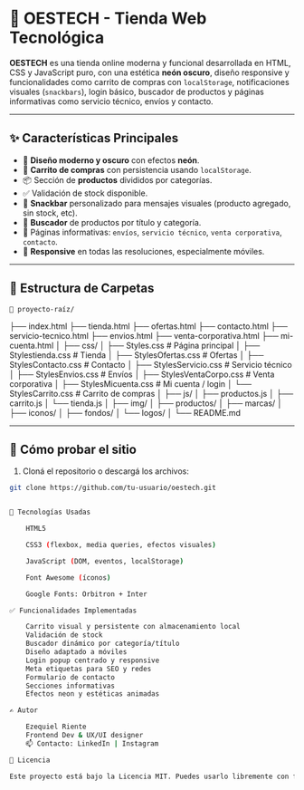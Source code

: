 # 🛒 OESTECH - Tienda Web Tecnológica

**OESTECH** es una tienda online moderna y funcional desarrollada en HTML, CSS y JavaScript puro, con una estética **neón oscuro**, diseño responsive y funcionalidades como carrito de compras con `localStorage`, notificaciones visuales (`snackbars`), login básico, buscador de productos y páginas informativas como servicio técnico, envíos y contacto.

---

## ✨ Características Principales

- 🎨 **Diseño moderno y oscuro** con efectos **neón**.
- 🛒 **Carrito de compras** con persistencia usando `localStorage`.
- 📦 Sección de **productos** divididos por categorías.
- ✅ Validación de stock disponible.
- 📢 **Snackbar** personalizado para mensajes visuales (producto agregado, sin stock, etc).
- 🔎 **Buscador** de productos por título y categoría.
- 📍 Páginas informativas: `envíos`, `servicio técnico`, `venta corporativa`, `contacto`.
- 📱 **Responsive** en todas las resoluciones, especialmente móviles.

---

## 📁 Estructura de Carpetas

    📁 proyecto-raíz/
├── index.html
├── tienda.html
├── ofertas.html
├── contacto.html
├── servicio-tecnico.html
├── envios.html
├── venta-corporativa.html
├── mi-cuenta.html
│
├── css/
│   ├── Styles.css              # Página principal
│   ├── Stylestienda.css        # Tienda
│   ├── StylesOfertas.css       # Ofertas
│   ├── StylesContacto.css      # Contacto
│   ├── StylesServicio.css      # Servicio técnico
│   ├── StylesEnvios.css        # Envíos
│   ├── StylesVentaCorpo.css    # Venta corporativa
│   ├── StylesMicuenta.css      # Mi cuenta / login
│   └── StylesCarrito.css       # Carrito de compras
│
├── js/
│   ├── productos.js
│   ├── carrito.js
│   └── tienda.js
│
├── img/
│   ├── productos/
│   ├── marcas/
│   ├── iconos/
│   ├── fondos/
│   └── logos/
│
└── README.md

---

## 🚀 Cómo probar el sitio

1. Cloná el repositorio o descargá los archivos:

```bash
git clone https://github.com/tu-usuario/oestech.git


📌 Tecnologías Usadas

    HTML5

    CSS3 (flexbox, media queries, efectos visuales)

    JavaScript (DOM, eventos, localStorage)

    Font Awesome (íconos)

    Google Fonts: Orbitron + Inter

✅ Funcionalidades Implementadas

    Carrito visual y persistente con almacenamiento local
    Validación de stock
    Buscador dinámico por categoría/título
    Diseño adaptado a móviles
    Login popup centrado y responsive
    Meta etiquetas para SEO y redes
    Formulario de contacto
    Secciones informativas
    Efectos neon y estéticas animadas

✍️ Autor

    Ezequiel Riente
    Frontend Dev & UX/UI designer
    📫 Contacto: LinkedIn | Instagram

📄 Licencia

Este proyecto está bajo la Licencia MIT. Puedes usarlo libremente con fines educativos o comerciales, dando el debido crédito.